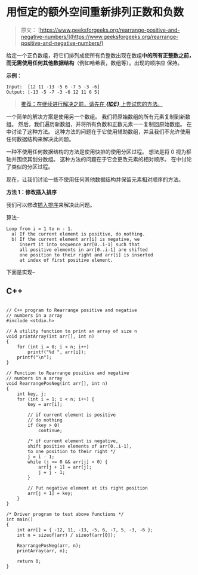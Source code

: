 # 用恒定的额外空间重新排列正数和负数

> 原文： [https://www.geeksforgeeks.org/rearrange-positive-and-negative-numbers/](https://www.geeksforgeeks.org/rearrange-positive-and-negative-numbers/)

给定一个正负数组，将它们排列成使所有负整数出现在数组**中的所有正整数之前，而无需使用任何其他数据结构**（例如哈希表，数组等）。出现的顺序应 保持。

**示例**：

```
Input:  [12 11 -13 -5 6 -7 5 -3 -6]
Output: [-13 -5 -7 -3 -6 12 11 6 5]

```

> [推荐：在继续进行解决之前，请先在 ***{IDE}*** 上尝试您的方法。](https://ide.geeksforgeeks.org/)

一个简单的解决方案是使用另一个数组。 我们将原始数组的所有元素复制到新数组。 然后，我们遍历新数组，并将所有负数和正数元素一一复制回原始数组。 在中讨论了这种方法。 这种方法的问题在于它使用辅助数组，并且我们不允许使用任何数据结构来解决此问题。

一种不使用任何数据结构的方法是使用快排的使用分区过程。 想法是将 0 视为枢轴并围绕其划分数组。 这种方法的问题在于它会更改元素的相对顺序。 在中讨论了类似的分区过程。

现在，让我们讨论一些不使用任何其他数据结构并保留元素相对顺序的方法。

**方法 1：修改插入排序**

我们可以修改[插入排序](http://geeksquiz.com/insertion-sort/)来解决此问题。

算法–

```
Loop from i = 1 to n - 1.
  a) If the current element is positive, do nothing.
  b) If the current element arr[i] is negative, we 
     insert it into sequence arr[0..i-1] such that 
     all positive elements in arr[0..i-1] are shifted 
     one position to their right and arr[i] is inserted
     at index of first positive element.

```

下面是实现–

## C++ 

```

// C++ program to Rearrange positive and negative 
// numbers in a array 
#include <stdio.h> 

// A utility function to print an array of size n 
void printArray(int arr[], int n) 
{ 
    for (int i = 0; i < n; i++) 
        printf("%d ", arr[i]); 
    printf("\n"); 
} 

// Function to Rearrange positive and negative 
// numbers in a array 
void RearrangePosNeg(int arr[], int n) 
{ 
    int key, j; 
    for (int i = 1; i < n; i++) { 
        key = arr[i]; 

        // if current element is positive 
        // do nothing 
        if (key > 0) 
            continue; 

        /* if current element is negative, 
        shift positive elements of arr[0..i-1], 
        to one position to their right */
        j = i - 1; 
        while (j >= 0 && arr[j] > 0) { 
            arr[j + 1] = arr[j]; 
            j = j - 1; 
        } 

        // Put negative element at its right position 
        arr[j + 1] = key; 
    } 
} 

/* Driver program to test above functions */
int main() 
{ 
    int arr[] = { -12, 11, -13, -5, 6, -7, 5, -3, -6 }; 
    int n = sizeof(arr) / sizeof(arr[0]); 

    RearrangePosNeg(arr, n); 
    printArray(arr, n); 

    return 0; 
} 

```